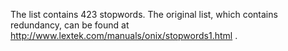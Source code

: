 The list contains 423 stopwords.
The original list, which contains redundancy, can be found at http://www.lextek.com/manuals/onix/stopwords1.html .
